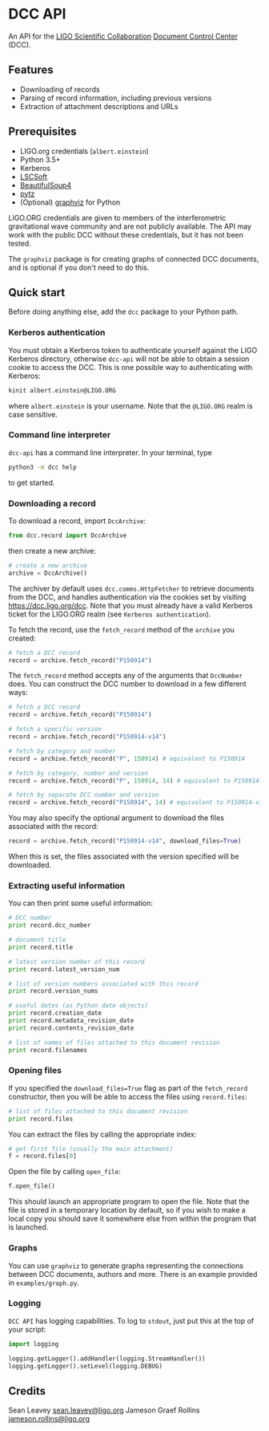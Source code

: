 # DCC API

An API for the [LIGO Scientific Collaboration](http://www.ligo.org/)
[Document Control Center](https://dcc.ligo.org/) (DCC).

## Features

 - Downloading of records
 - Parsing of record information, including previous versions
 - Extraction of attachment descriptions and URLs

## Prerequisites

  - LIGO.org credentials (`albert.einstein`)
  - Python 3.5+
  - Kerberos
  - [LSCSoft](https://www.lsc-group.phys.uwm.edu/daswg/docs/howto/lscsoft-install.html)
  - [BeautifulSoup4](https://www.crummy.com/software/BeautifulSoup/)
  - [pytz](https://pypi.python.org/pypi/pytz)
  - (Optional) [graphviz](https://pypi.python.org/pypi/graphviz) for Python

LIGO.ORG credentials are given to members of the interferometric gravitational
wave community and are not publicly available. The API may work with the public
DCC without these credentials, but it has not been tested.

The `graphviz` package is for creating graphs of connected DCC documents, and
is optional if you don't need to do this.

## Quick start
Before doing anything else, add the `dcc` package to your Python path.

### Kerberos authentication
You must obtain a Kerberos token to authenticate yourself against the LIGO
Kerberos directory, otherwise `dcc-api` will not be able to obtain a session
cookie to access the DCC. This is one possible way to authenticating with
Kerberos:
```bash
kinit albert.einstein@LIGO.ORG
```
where `albert.einstein` is your username. Note that the `@LIGO.ORG` realm is
case sensitive.

### Command line interpreter
`dcc-api` has a command line interpreter. In your terminal, type
```bash
python3 -m dcc help
```
to get started.

### Downloading a record
To download a record, import `DccArchive`:
```python
from dcc.record import DccArchive
```
then create a new archive:
```python
# create a new archive
archive = DccArchive()
```
The archiver by default uses `dcc.comms.HttpFetcher` to retrieve documents from
the DCC, and handles authentication via the cookies set by visiting
https://dcc.ligo.org/dcc. Note that you must already have a valid Kerberos
ticket for the LIGO.ORG realm (see `Kerberos authentication`).

To fetch the record, use the `fetch_record` method of the `archive` you created:
```python
# fetch a DCC record
record = archive.fetch_record("P150914")
```
The `fetch_record` method accepts any of the arguments that `DccNumber` does.
You can construct the DCC number to download in a few different ways:
```python
# fetch a DCC record
record = archive.fetch_record("P150914")

# fetch a specific version
record = archive.fetch_record("P150914-v14")

# fetch by category and number
record = archive.fetch_record("P", 150914) # equivalent to P150914

# fetch by category, number and version
record = archive.fetch_record("P", 150914, 14) # equivalent to P150914-v14

# fetch by separate DCC number and version
record = archive.fetch_record("P150914", 14) # equivalent to P150914-v14
```

You may also specify the optional argument to download the files associated
with the record:
```python
record = archive.fetch_record("P150914-v14", download_files=True)
```
When this is set, the files associated with the version specified will be
downloaded.

### Extracting useful information
You can then print some useful information:
```python
# DCC number
print record.dcc_number

# document title
print record.title

# latest version number of this record
print record.latest_version_num

# list of version numbers associated with this record
print record.version_nums

# useful dates (as Python date objects)
print record.creation_date
print record.metadata_revision_date
print record.contents_revision_date

# list of names of files attached to this document revision
print record.filenames
```

### Opening files
If you specified the `download_files=True` flag as part of the `fetch_record`
constructor, then you will be able to access the files using `record.files`:
```python
# list of files attached to this document revision
print record.files
```
You can extract the files by calling the appropriate index:
```python
# get first file (usually the main attachment)
f = record.files[0]
```

Open the file by calling `open_file`:
```python
f.open_file()
```
This should launch an appropriate program to open the file. Note that the file
is stored in a temporary location by default, so if you wish to make a local
copy you should save it somewhere else from within the program that is launched.

### Graphs
You can use `graphviz` to generate graphs representing the connections between
DCC documents, authors and more. There is an example provided in
`examples/graph.py`.

### Logging
`DCC API` has logging capabilities. To log to `stdout`, just put this at the
top of your script:
```python
import logging

logging.getLogger().addHandler(logging.StreamHandler())
logging.getLogger().setLevel(logging.DEBUG)
```

## Credits
Sean Leavey <sean.leavey@ligo.org>
Jameson Graef Rollins <jameson.rollins@ligo.org>
